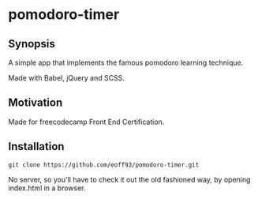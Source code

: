 # pomodoro-timer

## Synopsis

A simple app that implements the famous pomodoro learning technique.

Made with Babel, jQuery and SCSS.

## Motivation

Made for freecodecamp Front End Certification.

## Installation

`git clone https://github.com/eoff93/pomodoro-timer.git`

No server, so you'll have to check it out the old fashioned way,
by opening index.html in a browser.
